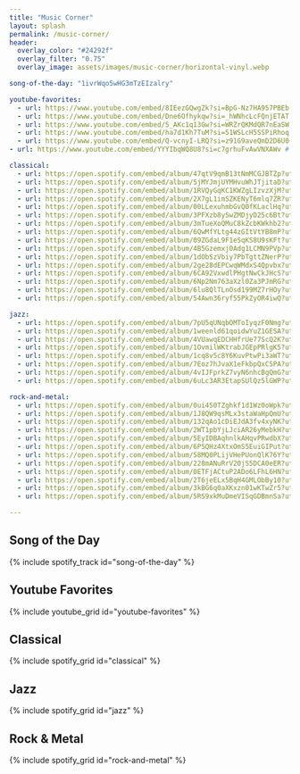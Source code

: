 ```yaml
---
title: "Music Corner"
layout: splash
permalink: /music-corner/
header:
  overlay_color: "#24292f"
  overlay_filter: "0.75"
  overlay_image: assets/images/music-corner/horizontal-vinyl.webp

song-of-the-day: "1ivrWqo5wHG3mTzEIzalry"

youtube-favorites:
  - url: https://www.youtube.com/embed/8IEezGQwgZk?si=BpG-Nz7HA957PBEb # Ana Vidovic - Lambrecht
  - url: https://www.youtube.com/embed/Dne6Ofhykqw?si=_hWNhcLcFQnjETAT # Ana Vidovic - Concierto de Aranjuez, Capriccio Diabolico
  - url: https://www.youtube.com/embed/5_AKc1q13Gw?si=WRZrQKMdQR7nEaSW # Borbàla Seres - Sonata K208 by Domenico Scarlatti
  - url: https://www.youtube.com/embed/ha7d1Kh7TuM?si=51WSLcH5SSPiRhoq # Ihor Kordiuk - Adagissimo from Capriccio BWV 992
  - url: https://www.youtube.com/embed/Q-vcnyI-LRQ?si=z91G9aveQmD2D6U0 # Alberto Mesirca -Sonata K466 by Domenico Scarlatti
- url: https://www.youtube.com/embed/YYYIbqWQ8U8?si=c7grhuFvAwVNXAWv # Siccas - Best of Baroque & Renaissance

classical:
  - url: https://open.spotify.com/embed/album/47qtV9qmB13tNmMCGJBTZp?utm_source=generator&theme=0   # Rachmaninoff: Piano Concerto No. 2 in C Minor, Op. 18 & Rhapsody on a Theme of Paganini, Op. 43·Sergei Rachmaninoff
  - url: https://open.spotify.com/embed/album/5jMYJmjUYMHvuWhJTjitaD?utm_source=generator&theme=0   # Bach: Brandenburg Concertos
  - url: https://open.spotify.com/embed/album/1RVQyGqKC1KWZgLIzvzXjM?utm_source=generator&theme=0   # Anne-Sophie Mutter & Herbert von Karajan: The Solo Concertos
  - url: https://open.spotify.com/embed/album/2X7gL1imSZKENyT6mlq7ZR?utm_source=generator&theme=0   # Bach: Mass in B Minor, BWV 232
  - url: https://open.spotify.com/embed/album/00LLexuhmbGvQ0fKLaclHq?utm_source=generator&theme=0   # Mahler: Symphony No. 2
  - url: https://open.spotify.com/embed/album/3PFXzb8ySwZMDjyD25c6Bt?utm_source=generator&theme=0   # Beethoven: Symphony No. 9 in D Minor, Op. 125 "Choral"
  - url: https://open.spotify.com/embed/album/3mTueXoQMuC8kZcbKWkhb2?utm_source=generator&theme=0   # Tchaikovsky: Symphony No. 6 in B Minor, Op. 74 "Pathétique"
  - url: https://open.spotify.com/embed/album/6QwMfYLtg44zGItVtYB8mP?utm_source=generator&theme=0   # Beethoven: Symphony Nos.5 & 6·Ludwig van Beethoven
  - url: https://open.spotify.com/embed/album/09ZGdaL9F1eSqKS8U9sKFt?utm_source=generator&theme=0   # Mozart: Requiem in D Minor, K. 626
  - url: https://open.spotify.com/embed/album/4B5Gzemxj0Adg1LCMN9PVp?utm_source=generator&theme=0   # Rachmaninoff: Symphony No. 2 in E Minor, Op. 27
  - url: https://open.spotify.com/embed/album/1dObSzVbiy7PbTgttZNerP?utm_source=generator&theme=0   # Mahler: Symphony No. 5
  - url: https://open.spotify.com/embed/album/2ge28dEPCwqWMdxS4Qpvbx?utm_source=generator&theme=0   # Bach: Cello Suites, BWV 1007 - 1012
  - url: https://open.spotify.com/embed/album/6CA92VxwdlPHgtNwCkJHcS?utm_source=generator&theme=0   # Mozart: Piano Concertos Nos. 20 & 21
  - url: https://open.spotify.com/embed/album/6Np2Nm763aXzl0Za3PJmRG?utm_source=generator&theme=0   # Bach Violin Sonatas: Manuel Barrueco
  - url: https://open.spotify.com/embed/album/6lu8QlTLnOsd199MZ7rHOy?utm_source=generator&theme=0   # Sabine Meyer: Mozart - Clarinet Concerto, Concerto Debussy, Fantasma Takemitsu
  - url: https://open.spotify.com/embed/album/54Awn36ryf55PkZyOR4iwQ?utm_source=generator&theme=0   # Tchaikovsky: The Nutcracker, Op. 71

jazz:
  - url: https://open.spotify.com/embed/album/7pU5qUNqbOMToIyqzF0Nmg?utm_source=generator&theme=0   # John Coltrane: Soultrane
  - url: https://open.spotify.com/embed/album/1weenld61qoidwYuZ1GESA?utm_source=generator&theme=0   # Miles Davis: Kind of Blue
  - url: https://open.spotify.com/embed/album/4VUawqEDCHHfrUe77ScQ2K?utm_source=generator&theme=0   # Miles Davis: 'Round About Midnight
  - url: https://open.spotify.com/embed/album/1OvmilWKtrabJGEpPRlgK5?utm_source=generator&theme=0   # Duke Ellington & John Coltrane
  - url: https://open.spotify.com/embed/album/1cq8v5c8Y6KuvPtwPi3aWT?utm_source=generator&theme=0   # Red Garland Trio: All Kinds of Weather
  - url: https://open.spotify.com/embed/album/7Eoz7hJvaX1eFkbpQxC5PA?utm_source=generator&theme=0   # John Coltrane: A Love Supreme
  - url: https://open.spotify.com/embed/album/4vIJFprkZ7vyN6nhcBgQmG?utm_source=generator&theme=0   # John Coltrane: Blue Train (Expanded Edition)
  - url: https://open.spotify.com/embed/album/6uLc3AR3EtapSUlQz5lGWP?utm_source=generator&theme=0   # Round Midnight Project: Nocturnes

rock-and-metal:
  - url: https://open.spotify.com/embed/album/0ui4S0TZghkf1d1Wz0oWpk?utm_source=generator&theme=0   # Led Zeppelin: The Song Remains The Same
  - url: https://open.spotify.com/embed/album/1J8QW9qsMLx3staWaHpQmU?utm_source=generator&theme=0   # Led Zeppelin: Led Zeppelin
  - url: https://open.spotify.com/embed/album/132qAo1cDiEJdA3fv4xyNK?utm_source=generator&theme=0   # Black Sabbath: Paranoid
  - url: https://open.spotify.com/embed/album/2WT1pbYjLJciAR26yMebkH?utm_source=generator&theme=0   # Pink Floyd: The Dark Side Of The Moon
  - url: https://open.spotify.com/embed/album/5EyIDBAqhnlkAHqvPRwdbX?utm_source=generator&theme=0   # Led Zeppelin: Led Zeppelin IV
  - url: https://open.spotify.com/embed/album/6P5QHz4XtxOmS5EuiGIPut?utm_source=generator&theme=0   # Led Zeppelin: Led Zeppelin III
  - url: https://open.spotify.com/embed/album/58MQ0PLijVHePUonQlK76Y?utm_source=generator&theme=0   # Led Zeppelin: Led Zeppelin II
  - url: https://open.spotify.com/embed/album/228mANuRrV20jS5DCA0eER?utm_source=generator&theme=0   # Led Zeppelin: Coda
  - url: https://open.spotify.com/embed/album/0ETFjACtuP2ADo6LFhL6HN?utm_source=generator&theme=0   # The Beatles: Abbey Road
  - url: https://open.spotify.com/embed/album/2T6jeELx5BqH4GMLObBy10?utm_source=generator&theme=0   # Black Sabbath: Black Sabbath
  - url: https://open.spotify.com/embed/album/3kBG6q0aXKxzn01wKTwZr5?utm_source=generator&theme=0   # Black Sabbath: Master of Reality
  - url: https://open.spotify.com/embed/album/5RS9xkMuDmeVISqGDBmnSa?utm_source=generator&theme=0   # Queen: The Works

---
```


## Song of the Day

{% include spotify_track id="song-of-the-day" %}

## Youtube Favorites

{% include youtube_grid id="youtube-favorites" %}

## Classical

{% include spotify_grid id="classical" %}

## Jazz

{% include spotify_grid id="jazz" %}

## Rock & Metal

{% include spotify_grid id="rock-and-metal" %}
